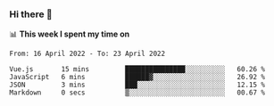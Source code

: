 ### Hi there 👋

📊 __This week I spent my time on__
<!--START_SECTION:waka-->

```text
From: 16 April 2022 - To: 23 April 2022

Vue.js       15 mins         ███████████████░░░░░░░░░░   60.26 %
JavaScript   6 mins          ██████▓░░░░░░░░░░░░░░░░░░   26.92 %
JSON         3 mins          ███░░░░░░░░░░░░░░░░░░░░░░   12.15 %
Markdown     0 secs          ▒░░░░░░░░░░░░░░░░░░░░░░░░   00.67 %
```

<!--END_SECTION:waka-->
<!--
**SREEHARI-M-S/SREEHARI-M-S** is a ✨ _special_ ✨ repository because its `README.md` (this file) appears on your GitHub profile.

Here are some ideas to get you started:

- 🔭 I’m currently working on ...
- 🌱 I’m currently learning ...
- 👯 I’m looking to collaborate on ...
- 🤔 I’m looking for help with ...
- 💬 Ask me about ...
- 📫 How to reach me: ...
- 😄 Pronouns: ...
- ⚡ Fun fact: ...
-->
